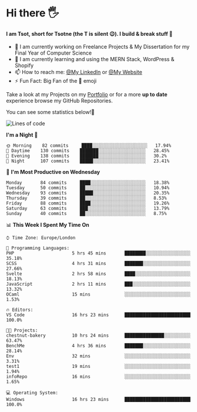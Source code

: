 # Hi there :raised_hand_with_fingers_splayed:
#### I am Tsot, short for Tsotne (the T is silent :wink:). I build & break stuff :space_invader:
- :telescope: I am currently working on Freelance Projects & My Dissertation for my Final Year of Computer Science
- :seedling: I am currently learning and using the MERN Stack, WordPress & Shopify
- :mailbox: How to reach me: [@My LinkedIn](https://www.linkedin.com/in/tsotne-gvadzabia/) or [@My Website](https://tsotnegvadzabia.me/contact)
- :zap: Fun Fact: Big Fan of the :space_invader: emoji

Take a look at my Projects on my [Portfolio](https://tsotnegvadzabia.me/) or for a more **up to date** experience browse my GitHub Repositories.

You can see some statistics below!:space_invader:
<!--START_SECTION:waka-->
![Lines of code](https://img.shields.io/badge/From%20Hello%20World%20I%27ve%20Written-3.5%20million%20lines%20of%20code-blue)

**I'm a Night 🦉** 

```text
🌞 Morning    82 commits     ████░░░░░░░░░░░░░░░░░░░░░   17.94% 
🌆 Daytime    130 commits    ███████░░░░░░░░░░░░░░░░░░   28.45% 
🌃 Evening    138 commits    ███████░░░░░░░░░░░░░░░░░░   30.2% 
🌙 Night      107 commits    █████░░░░░░░░░░░░░░░░░░░░   23.41%

```
📅 **I'm Most Productive on Wednesday** 

```text
Monday       84 commits     ████░░░░░░░░░░░░░░░░░░░░░   18.38% 
Tuesday      50 commits     ██░░░░░░░░░░░░░░░░░░░░░░░   10.94% 
Wednesday    93 commits     █████░░░░░░░░░░░░░░░░░░░░   20.35% 
Thursday     39 commits     ██░░░░░░░░░░░░░░░░░░░░░░░   8.53% 
Friday       88 commits     ████░░░░░░░░░░░░░░░░░░░░░   19.26% 
Saturday     63 commits     ███░░░░░░░░░░░░░░░░░░░░░░   13.79% 
Sunday       40 commits     ██░░░░░░░░░░░░░░░░░░░░░░░   8.75%

```


📊 **This Week I Spent My Time On** 

```text
⌚︎ Time Zone: Europe/London

💬 Programming Languages: 
PHP                      5 hrs 45 mins       ████████░░░░░░░░░░░░░░░░░   35.18% 
SCSS                     4 hrs 31 mins       ███████░░░░░░░░░░░░░░░░░░   27.66% 
Svelte                   2 hrs 58 mins       ████░░░░░░░░░░░░░░░░░░░░░   18.13% 
JavaScript               2 hrs 11 mins       ███░░░░░░░░░░░░░░░░░░░░░░   13.32% 
OCaml                    15 mins             ░░░░░░░░░░░░░░░░░░░░░░░░░   1.53%

🔥 Editors: 
VS Code                  16 hrs 23 mins      █████████████████████████   100.0%

🐱‍💻 Projects: 
chestnut-bakery          10 hrs 24 mins      ███████████████░░░░░░░░░░   63.47% 
BenchMe                  4 hrs 36 mins       ███████░░░░░░░░░░░░░░░░░░   28.14% 
Env                      32 mins             ░░░░░░░░░░░░░░░░░░░░░░░░░   3.31% 
test1                    19 mins             ░░░░░░░░░░░░░░░░░░░░░░░░░   1.94% 
infoRepo                 16 mins             ░░░░░░░░░░░░░░░░░░░░░░░░░   1.65%

💻 Operating System: 
Windows                  16 hrs 23 mins      █████████████████████████   100.0%

```


<!--END_SECTION:waka-->
